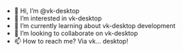 - 👋 Hi, I’m @vk-desktop
- 👀 I’m interested in vk-desktop
- 🌱 I’m currently learning about vk-desktop development
- 💞️ I’m looking to collaborate on vk-desktop
- 📫 How to reach me? Via vk... desktop!

<!---
vk-desktop/vk-desktop is a ✨ special ✨ repository because its `README.md` (this file) appears on your GitHub profile.
You can click the Preview link to take a look at your changes.
--->
